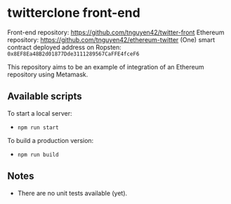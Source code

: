 # twitterclone front-end

Front-end repository: https://github.com/tnguyen42/twitter-front
Ethereum repository: https://github.com/tnguyen42/ethereum-twitter
(One) smart contract deployed address on Ropsten: `0x8EF8Ea48B2d01877Dde3111289567CaFFE4fceF6`

This repository aims to be an example of integration of an Ethereum repository using Metamask.

## Available scripts

To start a local server:

-   `npm run start`

To build a production version:

-   `npm run build`

## Notes

-   There are no unit tests available (yet).
